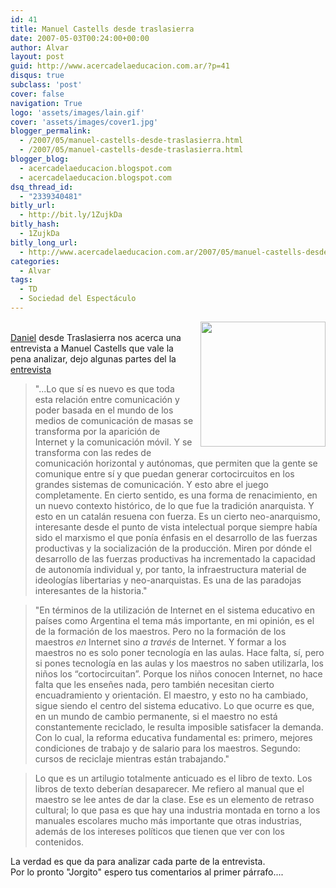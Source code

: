 ```yaml
---
id: 41
title: Manuel Castells desde traslasierra
date: 2007-05-03T00:24:00+00:00
author: Alvar
layout: post
guid: http://www.acercadelaeducacion.com.ar/?p=41
disqus: true
subclass: 'post'
cover: false
navigation: True
logo: 'assets/images/lain.gif'
cover: 'assets/images/cover1.jpg'
blogger_permalink:
  - /2007/05/manuel-castells-desde-traslasierra.html
  - /2007/05/manuel-castells-desde-traslasierra.html
blogger_blog:
  - acercadelaeducacion.blogspot.com
  - acercadelaeducacion.blogspot.com
dsq_thread_id:
  - "2339340481"
bitly_url:
  - http://bit.ly/1ZujkDa
bitly_hash:
  - 1ZujkDa
bitly_long_url:
  - http://www.acercadelaeducacion.com.ar/2007/05/manuel-castells-desde-traslasierra/
categories:
  - Alvar
tags:
  - TD
  - Sociedad del Espectáculo
---
```

<a href="http://www.forum-global.de/jm/imagens/castells3.jpg"><img style="float:right;cursor:pointer;width:200px;margin:0 0 10px 10px;" src="http://www.forum-global.de/jm/imagens/castells3.jpg" alt="" border="0" /></a><br /><a href="http://eltilodeolivos.com.ar/wp-trackback.php?p=53">Daniel</a> desde Traslasierra nos acerca una entrevista a Manuel Castells que vale la pena  analizar, dejo algunas partes del la <a href="http://www.educared.org.ar/biblioteca/dialogos/entrevistas/entrevista_castells.asp">entrevista</a><br /><blockquote>"...Lo que sí es nuevo es que toda esta relación entre comunicación y poder basada en el mundo de los medios de comunicación de masas se transforma por la aparición de Internet y la comunicación móvil. Y se transforma con las redes de comunicación horizontal y autónomas, que permiten que la gente se comunique entre sí y que puedan generar cortocircuitos en los grandes sistemas de comunicación. Y esto abre el juego completamente. En cierto sentido, es una forma de renacimiento, en un nuevo contexto histórico, de lo que fue la tradición anarquista. Y esto en un catalán resuena con fuerza. Es un cierto neo-anarquismo, interesante desde el punto de vista intelectual porque siempre había sido el marxismo el que ponía énfasis en el desarrollo de las fuerzas productivas y la socialización de la producción. Miren por dónde el desarrollo de las fuerzas productivas ha incrementado la capacidad de autonomía individual y, por tanto, la infraestructura material de ideologías libertarias y neo-anarquistas. Es una de las paradojas interesantes de la historia."</blockquote><blockquote>"En términos de la utilización de Internet en el sistema educativo en países como Argentina el tema más importante, en mi opinión, es el de la formación de los maestros. Pero no la formación de los maestros <em>en</em> Internet sino <em>a través</em> de Internet. Y formar a los maestros no es solo poner tecnología en las aulas. Hace falta, sí, pero si pones tecnología en las aulas y los maestros no saben utilizarla, los niños los “cortocircuitan”. Porque los niños conocen Internet, no hace falta que les enseñes nada, pero también necesitan cierto encuadramiento y orientación. El maestro, y esto no ha cambiado, sigue siendo el centro del sistema educativo. Lo que ocurre es que, en un mundo de cambio permanente, si el maestro no está constantemente reciclado, le resulta imposible satisfacer la demanda. Con lo cual, la reforma educativa fundamental es: primero, mejores condiciones de trabajo y de salario para los maestros. Segundo: cursos de reciclaje mientras están trabajando."<br /></blockquote><blockquote>Lo que es un artilugio totalmente anticuado es el libro de texto. Los libros de texto deberían desaparecer. Me refiero al manual que el maestro se lee antes de dar la clase. Ese es un elemento de retraso cultural; lo que pasa es que hay una industria montada en torno a los manuales escolares mucho más importante que otras industrias, además de los intereses políticos que tienen que ver con los contenidos.</blockquote>La verdad es que da para analizar cada parte de la entrevista.<br />Por lo pronto "Jorgito" espero tus comentarios al primer párrafo....

